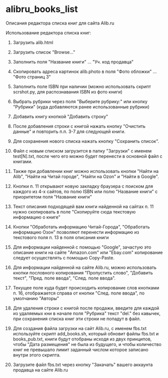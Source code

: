 # alibru_books_list
Описания редактора списка книг для сайта Alib.ru

Использование редактора списка книг:

1. Загрузить alib.html

2. Загрузить список "Browse..."

3. Заполнить поля "Название книги" ... "Уч. код продавца"

4. Скопировать адреса картинок alib.photo в поля "Фото обложки" ... "Фото страниц 3"

5. Заполнить поле ISBN при наличии (можно использовать скрипт scrshot.py, для распознавания ISBN из фото книги)

6. Выбрать рубрики через поля "Выберите рубрику:" или кнопку "Рубрики" (куда добавляются ранее использованные рубрики)

7. Добавить книгу кнопкой "Добавить строку"

8. После добавления строки с книгой нажать кнопку "Очистить данные" и повторить п.п. 3-7 для следующей книги.

9. Для сохранения нового списка нажать кнопку "Сохранить список".

10. Файл с новым списком загрузится в папку "Загрузки" с именем test[N].txt, после чего его можно будет перенести в основной файл с книгами.

11. Также при добавлении книг можно использовать кнопки "Найти на Alib", "Найти на Читай городе", "Найти на Ozon" и "Найти в Google".

12. Кнопки п. 11 открывают новую закладку браузера с поиском для каждого из 4-х сайтов, по полю ISBN или полю "Название книги" с приоритетом поля "Название книги"

13. Текст описания подходящей вам книги найденной на сайтах п. 11 нужно скопировать в поле "Скопируйте сюда текстовую информацию о книге"

14. Кнопки "Обработать информацию Читай-Города", "Обработать информацию Озон" позволяют перенести информацию из текстового поля п. 13 в поля описания книги

15. Для информации найденной с помощью "Google", зачастую это описание книги на сайте "Amazon.com" или "Ebay.com" копирование следует осуществлять с помощью Copy-Paste.

16. Для информации найденной на сайте Alib.ru, можно использовать кнопки пословного копирования "Пропустить слово", "Добавить текст", "Пред. поле ввода", "След. поле ввода".

17. Текущее поле куда будет происходить копирование слов кнопками п. 16, отображается справа от кнопки "След. поле ввода", по умолчанию "Авторы"

18. Для удаления строки с книгой после продажи, введите для каждой из удаляемых кни в начале поля "Рубрика" текст "del." без кавычек, при сохранения списка книг эти  строки не попадут в файл.

19. Для создания файла загрузки на сайт Alib.ru, с именем fbs.txt используйте скрипт add_books.sh, который обновит файлы fbs.txt и books_pub.txt, книги будут отобраны исходя из двух принципов, чтобы "Дата размещения" не была из будущего, и чтобы количество книг не превышало лимит заданный числом которое записано внутри этого скрипта.

20. Загрузите файл fbs.txt через кнопку "Закачать" вашего аккаунта продавца на сайте Alib.ru

